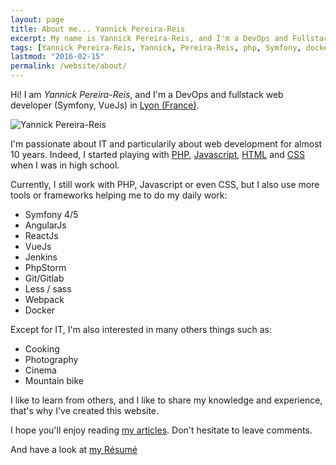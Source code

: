 ```yaml
---
layout: page
title: About me... Yannick Pereira-Reis
excerpt: My name is Yannick Pereira-Reis, and I'm a DevOps and Fullstack web developer using Docker, Symfony and VueJs.
tags: [Yannick Pereira-Reis, Yannick, Pereira-Reis, php, Symfony, docker, ansible, elk, grafana, prometheus, RabbitMQ, VueJs, Docker, Elasticsearch, Lyon, Valence]
lastmod: "2016-02-15"
permalink: /website/about/
---
```


Hi! I am *Yannick Pereira-Reis*, and I'm a DevOps and fullstack web developer (Symfony, VueJs) in [Lyon (France)](http://www.lyon.fr/page/accueil.html).

<img class="img-center" src="../../images/author/avatar.png" alt="Yannick Pereira-Reis">

I'm passionate about IT and particularily about web development for almost 10 years.
Indeed, I started playing with [PHP](http://php.net/),
[Javascript](http://fr.wikipedia.org/wiki/JavaScript),
[HTML](http://fr.wikipedia.org/wiki/Hypertext_Markup_Language)
and [CSS](http://en.wikipedia.org/wiki/Cascading_Style_Sheets) when I was in high school.

Currently, I still work with PHP, Javascript or even CSS, but I also use more tools or frameworks helping me to do my daily work:

* Symfony 4/5
* AngularJs
* ReactJs
* VueJs
* Jenkins
* PhpStorm
* Git/Gitlab
* Less / sass
* Webpack
* Docker

Except for IT, I'm also interested in many others things such as:

* Cooking
* Photography
* Cinema
* Mountain bike

I like to learn from others, and I like to share my knowledge and experience, that's why I've created this website.

I hope you'll enjoy reading [my articles](/). Don't hesitate to leave comments.

And have a look at [my Résumé](/website/resume/)
